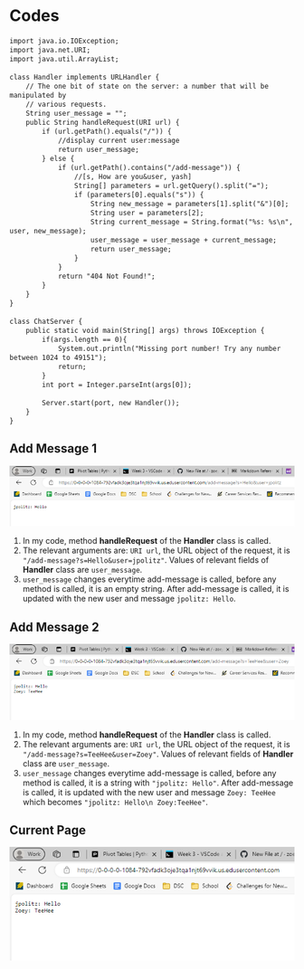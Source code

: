 # Codes
```
import java.io.IOException;
import java.net.URI;
import java.util.ArrayList;

class Handler implements URLHandler {
    // The one bit of state on the server: a number that will be manipulated by
    // various requests.
    String user_message = "";
    public String handleRequest(URI url) {
        if (url.getPath().equals("/")) {
            //display current user:message
            return user_message;
        } else {
            if (url.getPath().contains("/add-message")) {
                //[s, How are you&user, yash]
                String[] parameters = url.getQuery().split("=");
                if (parameters[0].equals("s")) {
                    String new_message = parameters[1].split("&")[0];
                    String user = parameters[2];
                    String current_message = String.format("%s: %s\n", user, new_message);
                    user_message = user_message + current_message;
                    return user_message;
                }
            }
            return "404 Not Found!";
        }
    }
}

class ChatServer {
    public static void main(String[] args) throws IOException {
        if(args.length == 0){
            System.out.println("Missing port number! Try any number between 1024 to 49151");
            return;
        }
        int port = Integer.parseInt(args[0]);

        Server.start(port, new Handler());
    }
}
```
## Add Message 1
 ![Image1](lab2sc1.png)
1) In my code, method **handleRequest** of the **Handler** class is called.
2) The relevant arguments are: ```URI url```, the URL object of the request, it is ```"/add-message?s=Hello&user=jpolitz"```. Values of relevant fields of **Handler** class are ```user_message```.
3) ```user_message``` changes everytime add-message is called, before any method is called, it is an empty string. After add-message is called, it is updated with the new user and message ```jpolitz: Hello```.


 
## Add Message 2
![Image2](lab2sc2.png)
1) In my code, method **handleRequest** of the **Handler** class is called.
2) The relevant arguments are: ```URI url```, the URL object of the request, it is ```"/add-message?s=TeeHee&user=Zoey"```. Values of relevant fields of **Handler** class are ```user_message```.
3) ```user_message``` changes everytime add-message is called, before any method is called, it is a string with ```"jpolitz: Hello"```. After add-message is called, it is updated with the new user and message ```Zoey: TeeHee``` which becomes ```"jpolitz: Hello\n Zoey:TeeHee"```.


## Current Page
![Image3](lab2sc3.png)
